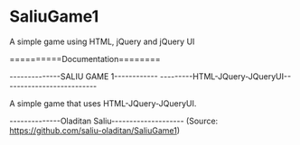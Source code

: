 # SaliuGame1
A simple game using HTML, jQuery and jQuery UI

==========Documentation========


--------------SALIU GAME 1------------
---------HTML-JQuery-JQueryUI--------------------------

A simple game that uses HTML-JQuery-JQueryUI.




--------------Oladitan Saliu-------------------- 
(Source: https://github.com/saliu-oladitan/SaliuGame1)
